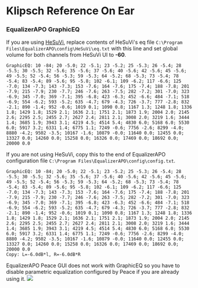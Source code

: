 # Klipsch Reference On Ear
### EqualizerAPO GraphicEQ
If you are using [HeSuVi](https://sourceforge.net/projects/hesuvi/), replace contents of HeSuVi's eq file `C:\Program Files\EqualizerAPO\config\HeSuVi\eq.txt` with this line and set global volume for both channels from HeSuVi UI to **-60**.
```
GraphicEQ: 10 -84; 20 -5.0; 22 -5.1; 23 -5.2; 25 -5.3; 26 -5.4; 28 -5.5; 30 -5.5; 32 -5.6; 35 -5.6; 37 -5.6; 40 -5.6; 42 -5.6; 45 -5.6; 49 -5.5; 52 -5.4; 56 -5.3; 59 -5.3; 64 -5.2; 68 -5.3; 73 -5.4; 78 -5.4; 83 -5.4; 89 -5.6; 95 -5.8; 102 -6.1; 109 -6.2; 117 -6.6; 125 -7.0; 134 -7.3; 143 -7.3; 153 -7.6; 164 -7.6; 175 -7.4; 188 -7.8; 201 -7.9; 215 -7.9; 230 -7.7; 246 -7.6; 263 -7.5; 282 -7.2; 301 -7.0; 323 -6.9; 345 -7.0; 369 -7.1; 395 -6.8; 423 -6.3; 452 -6.6; 484 -7.1; 518 -6.9; 554 -6.2; 593 -5.2; 635 -4.7; 679 -4.3; 726 -3.7; 777 -2.8; 832 -2.1; 890 -1.4; 952 -0.6; 1019 0.1; 1090 0.8; 1167 1.3; 1248 1.8; 1336 1.8; 1429 1.8; 1529 2.1; 1636 2.1; 1751 2.1; 1873 1.9; 2004 2.0; 2145 2.6; 2295 2.5; 2455 2.7; 2627 2.4; 2811 2.1; 3008 2.0; 3219 1.6; 3444 1.4; 3685 1.9; 3943 3.1; 4219 4.5; 4514 5.4; 4830 6.0; 5168 6.0; 5530 6.0; 5917 3.2; 6331 1.4; 6775 1.1; 7249 -0.6; 7756 -2.6; 8299 -4.0; 8880 -4.2; 9502 -3.5; 10167 -1.6; 10879 -0.0; 11640 0.0; 12455 0.0; 13327 0.0; 14260 0.0; 15258 0.0; 16326 0.0; 17469 0.0; 18692 0.0; 20000 0.0
```
If you are not using HeSuVi, copy this to the end of EqualizerAPO configuration file `C:\Program Files\EqualizerAPO\config\config.txt`.
```
GraphicEQ: 10 -84; 20 -5.0; 22 -5.1; 23 -5.2; 25 -5.3; 26 -5.4; 28 -5.5; 30 -5.5; 32 -5.6; 35 -5.6; 37 -5.6; 40 -5.6; 42 -5.6; 45 -5.6; 49 -5.5; 52 -5.4; 56 -5.3; 59 -5.3; 64 -5.2; 68 -5.3; 73 -5.4; 78 -5.4; 83 -5.4; 89 -5.6; 95 -5.8; 102 -6.1; 109 -6.2; 117 -6.6; 125 -7.0; 134 -7.3; 143 -7.3; 153 -7.6; 164 -7.6; 175 -7.4; 188 -7.8; 201 -7.9; 215 -7.9; 230 -7.7; 246 -7.6; 263 -7.5; 282 -7.2; 301 -7.0; 323 -6.9; 345 -7.0; 369 -7.1; 395 -6.8; 423 -6.3; 452 -6.6; 484 -7.1; 518 -6.9; 554 -6.2; 593 -5.2; 635 -4.7; 679 -4.3; 726 -3.7; 777 -2.8; 832 -2.1; 890 -1.4; 952 -0.6; 1019 0.1; 1090 0.8; 1167 1.3; 1248 1.8; 1336 1.8; 1429 1.8; 1529 2.1; 1636 2.1; 1751 2.1; 1873 1.9; 2004 2.0; 2145 2.6; 2295 2.5; 2455 2.7; 2627 2.4; 2811 2.1; 3008 2.0; 3219 1.6; 3444 1.4; 3685 1.9; 3943 3.1; 4219 4.5; 4514 5.4; 4830 6.0; 5168 6.0; 5530 6.0; 5917 3.2; 6331 1.4; 6775 1.1; 7249 -0.6; 7756 -2.6; 8299 -4.0; 8880 -4.2; 9502 -3.5; 10167 -1.6; 10879 -0.0; 11640 0.0; 12455 0.0; 13327 0.0; 14260 0.0; 15258 0.0; 16326 0.0; 17469 0.0; 18692 0.0; 20000 0.0
Copy: L=-6.0dB*l, R=-6.0dB*R
```
EqualizerAPO Peace GUI does not work with GraphicEQ so you have to disable parametric equalization configured by Peace if you are already using it.
![](https://raw.githubusercontent.com/jaakkopasanen/AutoEq/master/results/Innerfidelity%202017/innerfidelity/onear/Klipsch%20Reference%20On%20Ear/Klipsch%20Reference%20On%20Ear.png)
